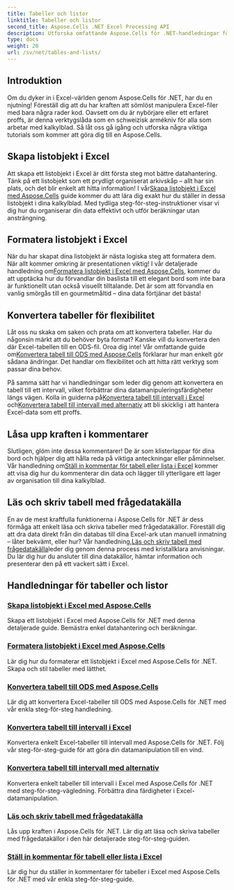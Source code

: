 ```yaml
---
title: Tabeller och listor
linktitle: Tabeller och listor
second_title: Aspose.Cells .NET Excel Processing API
description: Utforska omfattande Aspose.Cells för .NET-handledningar för att effektivt hantera Excel-data, skapa tabeller och förbättra dina färdigheter med lätta att följa guider.
type: docs
weight: 20
url: /sv/net/tables-and-lists/
---
```

## Introduktion

Om du dyker in i Excel-världen genom Aspose.Cells för .NET, har du en njutning! Föreställ dig att du har kraften att sömlöst manipulera Excel-filer med bara några rader kod. Oavsett om du är nybörjare eller ett erfaret proffs, är denna verktygslåda som en schweizisk armékniv för alla som arbetar med kalkylblad. Så låt oss gå igång och utforska några viktiga tutorials som kommer att göra dig till en Aspose.Cells.

## Skapa listobjekt i Excel
 Att skapa ett listobjekt i Excel är ditt första steg mot bättre datahantering. Tänk på ett listobjekt som ett prydligt organiserat arkivskåp – allt har sin plats, och det blir enkelt att hitta information! I vår[Skapa listobjekt i Excel med Aspose.Cells](./creating-list-object/) guide kommer du att lära dig exakt hur du ställer in dessa listobjekt i dina kalkylblad. Med tydliga steg-för-steg-instruktioner visar vi dig hur du organiserar din data effektivt och utför beräkningar utan ansträngning.

## Formatera listobjekt i Excel
När du har skapat dina listobjekt är nästa logiska steg att formatera dem. När allt kommer omkring är presentationen viktig! I vår detaljerade handledning om[Formatera listobjekt i Excel med Aspose.Cells](./formatting-list-object/), kommer du att upptäcka hur du förvandlar din baslista till ett elegant bord som inte bara är funktionellt utan också visuellt tilltalande. Det är som att förvandla en vanlig smörgås till en gourmetmåltid – dina data förtjänar det bästa!

## Konvertera tabeller för flexibilitet
 Låt oss nu skaka om saken och prata om att konvertera tabeller. Har du någonsin märkt att du behöver byta format? Kanske vill du konvertera den där Excel-tabellen till en ODS-fil. Oroa dig inte! Vår omfattande guide om[Konvertera tabell till ODS med Aspose.Cells](./converting-table-to-ods/) förklarar hur man enkelt gör sådana ändringar. Det handlar om flexibilitet och att hitta rätt verktyg som passar dina behov.

På samma sätt har vi handledningar som leder dig genom att konvertera en tabell till ett intervall, vilket förbättrar dina datamanipuleringsfärdigheter längs vägen. Kolla in guiderna på[Konvertera tabell till intervall i Excel](./converting-table-to-range/) och[Konvertera tabell till intervall med alternativ](./converting-table-to-range-with-options/) att bli skicklig i att hantera Excel-data som ett proffs.

## Låsa upp kraften i kommentarer
 Slutligen, glöm inte dessa kommentarer! De är som klisterlappar för dina bord och hjälper dig att hålla reda på viktiga anteckningar eller påminnelser. Vår handledning om[Ställ in kommentar för tabell eller lista i Excel](./setting-comment-of-table-or-list/) kommer att visa dig hur du kommenterar din data och lägger till ytterligare ett lager av organisation till dina kalkylblad. 

## Läs och skriv tabell med frågedatakälla
 En av de mest kraftfulla funktionerna i Aspose.Cells för .NET är dess förmåga att enkelt läsa och skriva tabeller med frågedatakällor. Föreställ dig att dra data direkt från din databas till dina Excel-ark utan manuell inmatning – låter bekvämt, eller hur? Vår handledning,[Läs och skriv tabell med frågedatakälla](./reading-and-writing-table-with-query-data-source/)leder dig genom denna process med kristallklara anvisningar. Du lär dig hur du ansluter till dina datakällor, hämtar information och presenterar den på ett vackert sätt i Excel.

## Handledningar för tabeller och listor
### [Skapa listobjekt i Excel med Aspose.Cells](./creating-list-object/)
Skapa ett listobjekt i Excel med Aspose.Cells för .NET med denna detaljerade guide. Bemästra enkel datahantering och beräkningar.
### [Formatera listobjekt i Excel med Aspose.Cells](./formatting-list-object/)
Lär dig hur du formaterar ett listobjekt i Excel med Aspose.Cells för .NET. Skapa och stil tabeller med lätthet.
### [Konvertera tabell till ODS med Aspose.Cells](./converting-table-to-ods/)
Lär dig att konvertera Excel-tabeller till ODS med Aspose.Cells för .NET med vår enkla steg-för-steg handledning.
### [Konvertera tabell till intervall i Excel](./converting-table-to-range/)
Konvertera enkelt Excel-tabeller till intervall med Aspose.Cells för .NET. Följ vår steg-för-steg-guide för att göra din datamanipulation till en vind.
### [Konvertera tabell till intervall med alternativ](./converting-table-to-range-with-options/)
Konvertera enkelt tabeller till intervall i Excel med Aspose.Cells för .NET med steg-för-steg-vägledning. Förbättra dina färdigheter i Excel-datamanipulation.
### [Läs och skriv tabell med frågedatakälla](./reading-and-writing-table-with-query-data-source/)
Lås upp kraften i Aspose.Cells för .NET. Lär dig att läsa och skriva tabeller med frågedatakällor i den här detaljerade steg-för-steg-guiden.
### [Ställ in kommentar för tabell eller lista i Excel](./setting-comment-of-table-or-list/)
Lär dig hur du ställer in kommentarer för tabeller i Excel med Aspose.Cells för .NET med vår enkla steg-för-steg-guide.